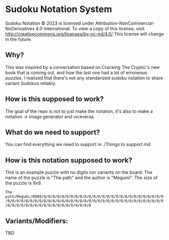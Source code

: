 # Sudoku Notation System

Sudoku Notation © 2023 is licensed under Attribution-NonCommercial-NoDerivatives 4.0 International. To view a copy of this license, visit http://creativecommons.org/licenses/by-nc-nd/4.0/
This license will change in the future.

## Why?

This was inspired by a conversation based on Cracking The Cryptic's new book that is coming out, and how the last one had a lot of erroneous puzzles. I realized that there's not any standarized sudoku notation to share variant Sudokus reliably.

## How is this supposed to work?

The goal of the repo is not to just make the notation, it's also to make a notation -> image generator and viceversa.

## What do we need to support?

You can find everything we need to support in ./Things to support.md

## How is this notation supposed to work?

This is an example puzzle with no digits nor variants on the board. The name of the puzzle is "The path" and the author is "Megumi". The size of the puzzle is 9x9.

`The path/Megumi/0909/0/0/0/0/0/0/0/0/0/0/0/0/0/0/0/0/0/0/0/0/0/0/0/0/0/0/0/0/0/0/0/0/0/0/0/0/0/0/0/0/0/0/0/0/0/0/0/0/0/0/0/0/0/0/0/0/0/0/0/0/0/0/0/0/0/0/0/0/0/0/0/0/0/0/0/0/0/0/0/0/0`

## Variants/Modifiers:

TBD
